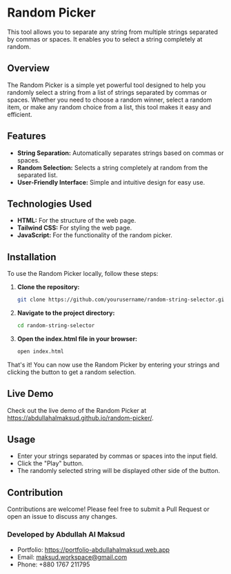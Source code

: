 # Random Picker

This tool allows you to separate any string from multiple strings separated by commas or spaces. It enables you to select a string completely at random.

## Overview

The Random Picker is a simple yet powerful tool designed to help you randomly select a string from a list of strings separated by commas or spaces. Whether you need to choose a random winner, select a random item, or make any random choice from a list, this tool makes it easy and efficient.

## Features

- **String Separation:** Automatically separates strings based on commas or spaces.
- **Random Selection:** Selects a string completely at random from the separated list.
- **User-Friendly Interface:** Simple and intuitive design for easy use.

## Technologies Used

- **HTML:** For the structure of the web page.
- **Tailwind CSS:** For styling the web page.
- **JavaScript:** For the functionality of the random picker.

## Installation

To use the Random Picker locally, follow these steps:

1. **Clone the repository:**
   ```bash
   git clone https://github.com/yourusername/random-string-selector.git
2. **Navigate to the project directory:**
    ```bash
    cd random-string-selector
3. **Open the index.html file in your browser:**
      ```bash
      open index.html

That's it! You can now use the Random Picker by entering your strings and clicking the button to get a random selection.

## Live Demo
Check out the live demo of the Random Picker at https://abdullahalmaksud.github.io/random-picker/.

## Usage
- Enter your strings separated by commas or spaces into the input field.
- Click the "Play" button.
- The randomly selected string will be displayed other side of the button.

## Contribution
Contributions are welcome! Please feel free to submit a Pull Request or open an issue to discuss any changes.

### Developed by Abdullah Al Maksud
- Portfolio: https://portfolio-abdullahalmaksud.web.app
- Email: maksud.workspace@gmail.com
- Phone: +880 1767 211795

